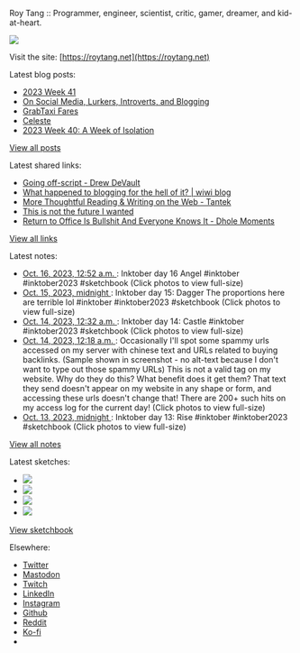 Roy Tang :: Programmer, engineer, scientist, critic, gamer, dreamer, and kid-at-heart.

![](https://roytang.net/static/img/profile.jpg)

Visit the site: [https://roytang.net](https://roytang.net)

Latest blog posts:

- [2023 Week 41](https://roytang.net/2023/10/2023-week-41/)
- [On Social Media, Lurkers, Introverts, and Blogging](https://roytang.net/2023/10/social-media-lurkers-introverts-blogging/)
- [GrabTaxi Fares](https://roytang.net/2023/10/grabtaxi/)
- [Celeste](https://roytang.net/2023/10/celeste/)
- [2023 Week 40: A Week of Isolation](https://roytang.net/2023/10/2023-week-40/)

[View all posts](https://roytang.net/blog)

Latest shared links:

- [Going off-script - Drew DeVault](https://roytang.net/2023/10/90eaa65434a961b5a7085836f946ca45/)
- [What happened to blogging for the hell of it? | wiwi blog](https://roytang.net/2023/10/5264957daea325782b2c14f10c5cf3a7/)
- [More Thoughtful Reading &amp; Writing on the Web - Tantek](https://roytang.net/2023/10/bb1272f6e0d35521258345995d726fbd/)
- [This is not the future I wanted](https://roytang.net/2023/10/491a37c96c763a3c6ff3f3026d7d8003/)
- [Return to Office Is Bullshit And Everyone Knows It - Dhole Moments](https://roytang.net/2023/10/22968388ee2bdc16bdedc64d0a1684ff/)

[View all links](https://roytang.net/links)

Latest notes:

- [Oct. 16, 2023, 12:52 a.m. ](https://roytang.net/2023/10/111240070083513108/): Inktober day 16 Angel #inktober #inktober2023 #sketchbook (Click photos to view full-size)
- [Oct. 15, 2023, midnight ](https://roytang.net/2023/10/111234201154224142/): Inktober day 15: Dagger The proportions here are terrible lol #inktober #inktober2023 #sketchbook (Click photos to view full-size)
- [Oct. 14, 2023, 12:32 a.m. ](https://roytang.net/2023/10/111228665938430296/): Inktober day 14: Castle #inktober #inktober2023 #sketchbook (Click photos to view full-size)
- [Oct. 14, 2023, 12:18 a.m. ](https://roytang.net/2023/10/111228610330972210/): Occasionally I&#x27;ll spot some spammy urls accessed on my server with chinese text and URLs related to buying backlinks. (Sample shown in screenshot - no alt-text because I don&#x27;t want to type out those spammy URLs) This is not a valid tag on my website. Why do they do this? What benefit does it get them? That text they send doesn&#x27;t appear on my website in any shape or form, and accessing these urls doesn&#x27;t change that! There are 200+ such hits on my access log for the current day! (Click photos to view full-size)
- [Oct. 13, 2023, midnight ](https://roytang.net/2023/10/111222878909708952/): Inktober day 13: Rise #inktober #inktober2023 #sketchbook (Click photos to view full-size)

[View all notes](https://roytang.net/notes)

Latest sketches:


- ![](https://roytang.net/media/cache/ab/c0/abc005142eda34179912de849075a42b.jpg)
- ![](https://roytang.net/media/cache/b2/c5/b2c5130c276a18df0e080ab9118ec475.jpg)
- ![](https://roytang.net/media/cache/5a/83/5a8369d5b82e963df81acd219e12a194.jpg)
- ![](https://roytang.net/media/cache/31/e1/31e127a65c25048d143c0db4be697111.jpg)

[View sketchbook](https://roytang.net/albums/sketchbook)


Elsewhere:

- [Twitter](https://twitter.com/roytang)
- [Mastodon](https://indieweb.social/@roytang)
- [Twitch](https://twitch.tv/twitchyroy)
- [LinkedIn](https://www.linkedin.com/in/roytang)
- [Instagram](https://instagram.com/roytang0400)
- [Github](https://github.com/roytang)
- [Reddit](https://reddit.com/u/hungryroy)
- [Ko-fi](https://ko-fi.com/roytang)
- [](mailto:hello@roytang.net)